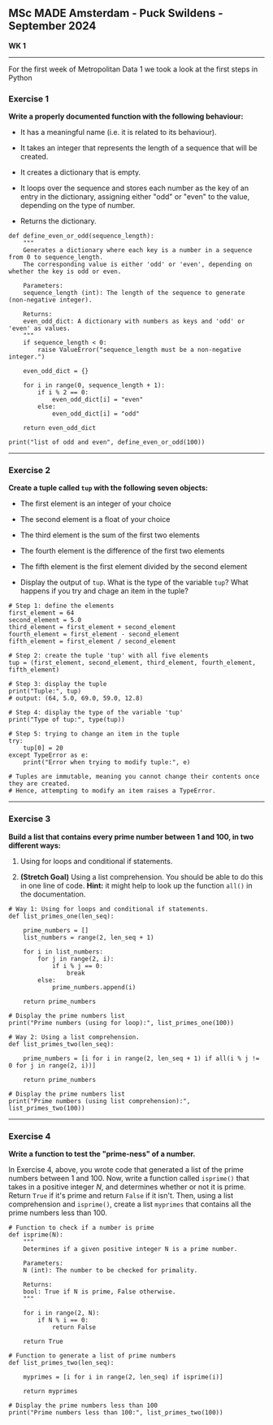 
## MSc MADE Amsterdam - Puck Swildens - September 2024

**WK 1**

---

For the first week of Metropolitan Data 1 we took a look at the first steps in Python

### Exercise 1
**Write a properly documented function with the following behaviour:**

- It has a meaningful name (i.e. it is related to its behaviour).
- It takes an integer that represents the length of a sequence that will be created.
- It creates a dictionary that is empty.
- It loops over the sequence and stores each number as the key of an entry in the dictionary, assigning either "odd" or "even" to the value, depending on the type of number.

- Returns the dictionary.
```
def define_even_or_odd(sequence_length):
    """
    Generates a dictionary where each key is a number in a sequence from 0 to sequence_length.
    The corresponding value is either 'odd' or 'even', depending on whether the key is odd or even.

    Parameters:
    sequence_length (int): The length of the sequence to generate (non-negative integer).

    Returns:
    even_odd_dict: A dictionary with numbers as keys and 'odd' or 'even' as values.
    """
    if sequence_length < 0:
        raise ValueError("sequence_length must be a non-negative integer.")
    
    even_odd_dict = {} 

    for i in range(0, sequence_length + 1):
        if i % 2 == 0:
            even_odd_dict[i] = "even"
        else:
            even_odd_dict[i] = "odd"

    return even_odd_dict

print("list of odd and even", define_even_or_odd(100))
  ```
___
### Exercise 2
**Create a tuple called `tup` with the following seven objects:**

- The first element is an integer of your choice
- The second element is a float of your choice  
- The third element is the sum of the first two elements
- The fourth element is the difference of the first two elements
- The fifth element is the first element divided by the second element

- Display the output of `tup`.  What is the type of the variable `tup`? What happens if you try and chage an item in the tuple?
  
```
# Step 1: define the elements
first_element = 64
second_element = 5.0
third_element = first_element + second_element
fourth_element = first_element - second_element
fifth_element = first_element / second_element

# Step 2: create the tuple 'tup' with all five elements
tup = (first_element, second_element, third_element, fourth_element, fifth_element)

# Step 3: display the tuple
print("Tuple:", tup)
# output: (64, 5.0, 69.0, 59.0, 12.8)

# Step 4: display the type of the variable 'tup'
print("Type of tup:", type(tup))

# Step 5: trying to change an item in the tuple 
try:
    tup[0] = 20  
except TypeError as e:
    print("Error when trying to modify tuple:", e)

# Tuples are immutable, meaning you cannot change their contents once they are created.
# Hence, attempting to modify an item raises a TypeError.
``` 
___
### Exercise 3
**Build a list that contains every prime number between 1 and 100, in two different ways:**
    
1. Using for loops and conditional if statements.

2. **(Stretch Goal)** Using a list comprehension.  You should be able to do this in one line of code. **Hint:** it might help to look up the function `all()` in the documentation.
```
# Way 1: Using for loops and conditional if statements.
def list_primes_one(len_seq):

    prime_numbers = []
    list_numbers = range(2, len_seq + 1)

    for i in list_numbers:
        for j in range(2, i):
            if i % j == 0:
                break
        else:
            prime_numbers.append(i)
        
    return prime_numbers

# Display the prime numbers list
print("Prime numbers (using for loop):", list_primes_one(100))

# Way 2: Using a list comprehension.
def list_primes_two(len_seq):

    prime_numbers = [i for i in range(2, len_seq + 1) if all(i % j != 0 for j in range(2, i))]

    return prime_numbers

# Display the prime numbers list
print("Prime numbers (using list comprehension):", list_primes_two(100))
```
___
### Exercise 4
**Write a function to test the "prime-ness" of a number.**
    
In Exercise 4, above, you wrote code that generated a list of the prime numbers between 1 and 100. Now, write a function called `isprime()` that takes in a positive integer $N$, and determines whether or not it is prime.  Return `True` if it's prime and return `False` if it isn't. Then, using a list comprehension and `isprime()`, create a list `myprimes` that contains all the prime numbers less than 100.  

```
# Function to check if a number is prime
def isprime(N):
    """
    Determines if a given positive integer N is a prime number.

    Parameters:
    N (int): The number to be checked for primality.

    Returns:
    bool: True if N is prime, False otherwise.
    """

    for i in range(2, N):
        if N % i == 0:
            return False     
        
    return True
        
# Function to generate a list of prime numbers     
def list_primes_two(len_seq):

    myprimes = [i for i in range(2, len_seq) if isprime(i)]

    return myprimes

# Display the prime numbers less than 100
print("Prime numbers less than 100:", list_primes_two(100))
```


